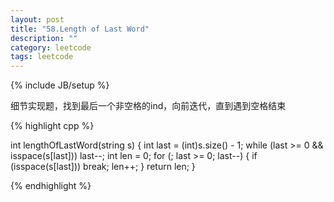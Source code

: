 ```yaml
---
layout: post
title: "58.Length of Last Word"
description: ""
category: leetcode
tags: leetcode
---
```

{% include JB/setup %}

细节实现题，找到最后一个非空格的ind，向前迭代，直到遇到空格结束

{% highlight cpp %}

int lengthOfLastWord(string s) {
  int last = (int)s.size() - 1;
  while (last >= 0 && isspace(s[last])) last--;
  int len = 0;
  for (; last >= 0; last--) {
    if (isspace(s[last])) break;
    len++;
  }
  return len;
}

{% endhighlight %}